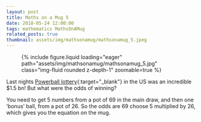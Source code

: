 ```yaml
---
layout: post
title: Maths on a Mug 5
date: 2018-05-24 12:00:00
tags: mathematics MathsOnAMug
related_posts: true
thumbnail: assets/img/mathsonamug/mathsonamug_5.jpeg
---
```


<div class="row mt-3">
    <div class="col-sm mt-3 mt-md-0">
        <figure>
            {% include figure.liquid loading="eager" path="assets/img/mathsonamug/mathsonamug_5.jpg" class="img-fluid rounded z-depth-1" zoomable=true %}
        </figure>
    </div>
</div>

Last nights [Powerball lottery](https://en.wikipedia.org/wiki/Powerball){:target="\_blank"} in the US was an incredible $1.5 bn! But what were the odds of winning?

You need to get 5 numbers from a pot of 69 in the main draw, and then one ‘bonus’ ball, from a pot of 26. So the odds are 69 choose 5 multiplied by 26, which gives you the equation on the mug.
